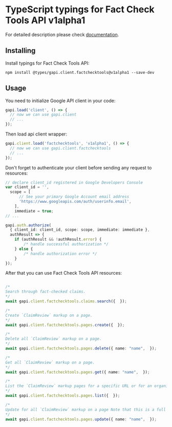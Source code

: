 # TypeScript typings for Fact Check Tools API v1alpha1


For detailed description please check [documentation](https://developers.google.com/fact-check/tools/api/).

## Installing

Install typings for Fact Check Tools API:

```
npm install @types/gapi.client.factchecktools@v1alpha1 --save-dev
```

## Usage

You need to initialize Google API client in your code:

```typescript
gapi.load('client', () => {
  // now we can use gapi.client
  // ...
});
```

Then load api client wrapper:

```typescript
gapi.client.load('factchecktools', 'v1alpha1', () => {
  // now we can use gapi.client.factchecktools
  // ...
});
```

Don't forget to authenticate your client before sending any request to resources:

```typescript
// declare client_id registered in Google Developers Console
var client_id = '',
  scope = [ 
      // See your primary Google Account email address
      'https://www.googleapis.com/auth/userinfo.email',
    ],
    immediate = true;
// ...

gapi.auth.authorize(
  { client_id: client_id, scope: scope, immediate: immediate },
  authResult => {
    if (authResult && !authResult.error) {
        /* handle successful authorization */
    } else {
        /* handle authorization error */
    }
});
```

After that you can use Fact Check Tools API resources:

```typescript

/*
Search through fact-checked claims.
*/
await gapi.client.factchecktools.claims.search({  });

/*
Create `ClaimReview` markup on a page.
*/
await gapi.client.factchecktools.pages.create({  });

/*
Delete all `ClaimReview` markup on a page.
*/
await gapi.client.factchecktools.pages.delete({ name: "name",  });

/*
Get all `ClaimReview` markup on a page.
*/
await gapi.client.factchecktools.pages.get({ name: "name",  });

/*
List the `ClaimReview` markup pages for a specific URL or for an organization.
*/
await gapi.client.factchecktools.pages.list({  });

/*
Update for all `ClaimReview` markup on a page Note that this is a full update. To retain the existing `ClaimReview` markup on a page, first perform a Get operation, then modify the returned markup, and finally call Update with the entire `ClaimReview` markup as the body.
*/
await gapi.client.factchecktools.pages.update({ name: "name",  });
```
